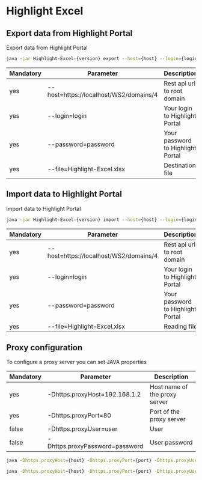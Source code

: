 # Highlight Excel

## Export data from Highlight Portal
Export data from Highlight Portal
```bash
java -jar Highlight-Excel-{version} export --host={host} --login={login} --password={password} --file={destination file}
```

| Mandatory | Parameter                              | Description                       |
| ---       | ---                                    | ---                               |
| yes       | --host=https://localhost/WS2/domains/4 | Rest api url to root domain       | 
| yes       | --login=login                          | Your login to Highlight Portal    |
| yes       | --password=password                    | Your password to Highlight Portal |
| yes       | --file=Highlight-Excel.xlsx            | Destination file                  |

## Import data to Highlight Portal
Import data to Highlight Portal
```bash
java -jar Highlight-Excel-{version} import --host={host} --login={login} --password={password} --file={destination file}
```

| Mandatory | Parameter                              | Description                       |
| ---       | ---                                    | ---                               |
| yes       | --host=https://localhost/WS2/domains/4 | Rest api url to root domain       | 
| yes       | --login=login                          | Your login to Highlight Portal    |
| yes       | --password=password                    | Your password to Highlight Portal |
| yes       | --file=Highlight-Excel.xlsx            | Reading file                      |


## Proxy configuration
To configure a proxy server you can set JAVA properties


| Mandatory | Parameter                              | Description                       |
| ---       | ---                                    | ---                               |
| yes       | -Dhttps.proxyHost=192.168.1.2          | Host name of the proxy server     | 
| yes       | -Dhttps.proxyPort=80                   | Port of the proxy server          |
| false     | -Dhttps.proxyUser=user                 | User                              |
| false     | -Dhttps.proxyPassword=password         | User password                     |

```bash
java -Dhttps.proxyHost={host} -Dhttps.proxyPort={port} -Dhttps.proxyUser={user} -Dhttps.proxyPassword={password} -jar Highlight-Excel-{version} export --host={host} --login={login} --password={password} --file={destination file}
```

```bash
java -Dhttps.proxyHost={host} -Dhttps.proxyPort={port} -Dhttps.proxyUser={user} -Dhttps.proxyPassword={password} -jar Highlight-Excel-{version} import --host={host} --login={login} --password={password} --file={destination file}
```